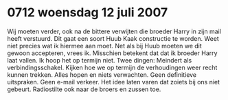 # 0712 woensdag 12 juli 2007
Wij moeten verder, ook na de bittere verwijten die broeder Harry in zijn mail heeft verstuurd. Dit gaat een soort Huub Kaak constructie te worden. Weet niet precies wat ik hiermee aan moet. Net als bij Huub moeten we dit gewoon accepteren, vrees ik. Misschien betekent dat dat ik broeder Harry laat vallen. Ik hoop het op termijn niet. Twee dingen: Meindert als verbindingsschakel. Kijken hoe we op termijn de verhoudingen weer recht kunnen trekken. Alles hopen en niets verwachten. Geen definitieve uitspraken. Geen e-mail verkeer. Het idee laten varen dat zoiets bij ons niet gebeurt. Radiostilte ook naar de broers en zussen toe. 
